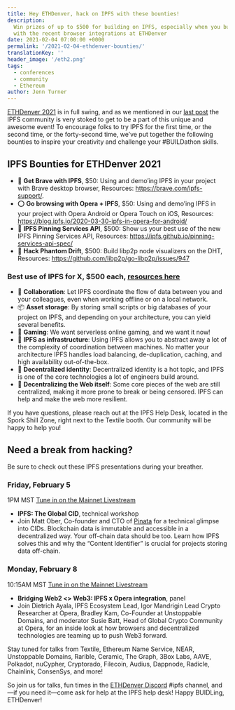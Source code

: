 ```yaml
---
title: Hey ETHDenver, hack on IPFS with these bounties!
description:
  Win prizes of up to $500 for building on IPFS, especially when you build
  with the recent browser integrations at ETHDenver
date: 2021-02-04 07:00:00 +0000
permalink: '/2021-02-04-ethdenver-bounties/'
translationKey: ''
header_image: '/eth2.png'
tags:
  - conferences
  - community
  - Ethereum
author: Jenn Turner
---
```


[ETHDenver 2021](https://www.ethdenver.com/) is in full swing, and as we mentioned in our [last post](https://blog.ipfs.io/2020-02-07-ethdenver-2020/) the IPFS community is very stoked to get to be a part of this unique and awesome event! To encourage folks to try IPFS for the first time, or the second time, or the forty-second time, we’ve put together the following bounties to inspire your creativity and challenge your #BUILDathon skills.

## IPFS Bounties for ETHDenver 2021

- 🦁 **Get Brave with IPFS**, \$50: Using and demo’ing IPFS in your project with Brave desktop browser, Resources: https://brave.com/ipfs-support/.
- ⭕️ **Go browsing with Opera + IPFS**, \$50: Using and demo’ing IPFS in your project with Opera Android or Opera Touch on iOS, Resources: https://blog.ipfs.io/2020-03-30-ipfs-in-opera-for-android/
- 📌 **IPFS Pinning Services API**, \$500: Show us your best use of the new IPFS Pinning Services API, Resources: https://ipfs.github.io/pinning-services-api-spec/
- 👻 **Hack Phantom Drift**, \$500: Build libp2p node visualizers on the DHT, Resources: https://github.com/libp2p/go-libp2p/issues/947

### Best use of IPFS for X, \$500 each, [resources here](https://docs.ipfs.io/concepts/usage-ideas-examples/)

- 🤝 **Collaboration**: Let IPFS coordinate the flow of data between you and your colleagues, even when working offline or on a local network.
- 📦 **Asset storage**: By storing small scripts or big databases of your project on IPFS, and depending on your architecture, you can yield several benefits.
- 👾 **Gaming**: We want serverless online gaming, and we want it now!
- 👷 **IPFS as infrastructure**: Using IPFS allows you to abstract away a lot of the complexity of coordination between machines. No matter your architecture IPFS handles load balancing, de-duplication, caching, and high availability out-of-the-box.
- 🥷 **Decentralized identity**: Decentralized identity is a hot topic, and IPFS is one of the core technologies a lot of engineers build around.
- 🙏 **Decentralizing the Web itself**: Some core pieces of the web are still centralized, making it more prone to break or being censored. IPFS can help and make the web more resilient.

If you have questions, please reach out at the IPFS Help Desk, located in the Spork Shill Zone, right next to the Textile booth. Our community will be happy to help you!

## Need a break from hacking?

Be sure to check out these IPFS presentations during your breather.

### Friday, February 5

1PM MST [Tune in on the Mainnet Livestream](http://twitch.tv/ethereumdenver)

- **IPFS: The Global CID**, technical workshop
- Join Matt Ober, Co-founder and CTO of [Pinata](https://pinata.cloud/) for a technical glimpse into CIDs. Blockchain data is immutable and accessible in a decentralized way. Your off-chain data should be too. Learn how IPFS solves this and why the “Content Identifier” is crucial for projects storing data off-chain.

### Monday, February 8

10:15AM MST [Tune in on the Mainnet Livestream](http://twitch.tv/ethereumdenver)

- **Bridging Web2 <> Web3: IPFS x Opera integration**, panel
- Join Dietrich Ayala, IPFS Ecosystem Lead, Igor Mandrigin Lead Crypto Researcher at Opera, Bradley Kam, Co-Founder at Unstoppable Domains, and moderator Susie Batt, Head of Global Crypto Community at Opera, for an inside look at how browsers and decentralized technologies are teaming up to push Web3 forward.

Stay tuned for talks from Textile, Ethereum Name Service, NEAR, Unstoppable Domains, Rarible, Ceramic, The Graph, 3Box Labs, AAVE, Polkadot, nuCypher, Cryptorado, Filecoin, Audius, Dappnode, Radicle, Chainlink, ConsenSys, and more!

So join us for talks, fun times in the [ETHDenver Discord](https://discord.gg/urUs9tqSXS) #ipfs channel, and—if you need it—come ask for help at the IPFS help desk! Happy BUIDLing, ETHDenver!
